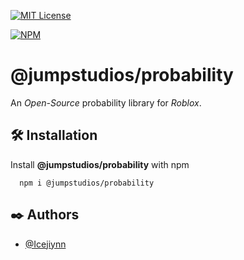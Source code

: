 [![MIT License](https://img.shields.io/npm/l/@jumpstudios/probability?label=License)](https://choosealicense.com/licenses/mit/)

[![NPM](https://nodei.co/npm/@jumpstudios/probability.png)](https://npmjs.org/package/@jumpstudios/probability)

# @jumpstudios/probability

An *Open-Source* probability library for *Roblox*.

## 🛠️ Installation

Install **@jumpstudios/probability** with npm

```shell
  npm i @jumpstudios/probability
```
    
## ✒️ Authors

- [@Icejiynn](https://www.github.com/Icejiynn)